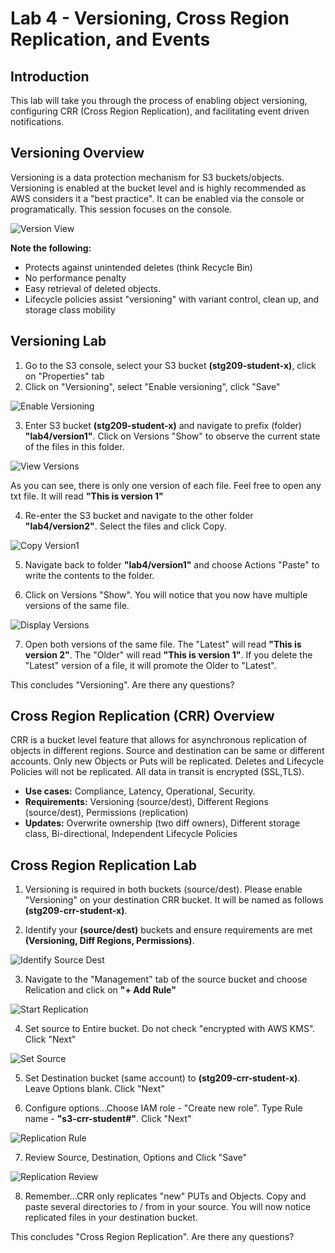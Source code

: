# Lab 4 - Versioning, Cross Region Replication, and Events

## Introduction
This lab will take you through the process of enabling object versioning, configuring CRR (Cross Region Replication), and facilitating event driven notifications.

## Versioning Overview
Versioning is a data protection mechanism for S3 buckets/objects. Versioning is enabled at the bucket level and is highly recommended as AWS considers it a "best practice". It can be enabled via the console or programatically. This session focuses on the console.

 ![Version View](../images/4-versioning-1.png)

**Note the following:**

* Protects against unintended deletes (think Recycle Bin)
* No performance penalty
* Easy retrieval of deleted objects.
* Lifecycle policies assist "versioning" with variant control, clean up, and storage class mobility

## Versioning Lab

1. Go to the S3 console, select your S3 bucket **(stg209-student-x)**, click on "Properties" tab
2. Click on "Versioning", select "Enable versioning", click "Save"

 ![Enable Versioning](../images/4-versioning-2.png)


3. Enter S3 bucket **(stg209-student-x)** and navigate to prefix (folder) **"lab4/version1"**. Click on Versions "Show" to observe the current state of the files in this folder.

 ![View Versions](../images/4-versioning-3.png)


As you can see, there is only one version of each file. Feel free to open any txt file.  It will read **"This is version 1"**

4. Re-enter the S3 bucket and navigate to the other folder **"lab4/version2"**. Select the files and click Copy.

 ![Copy Version1](../images/4-versioning-4.png)
 
 
5. Navigate back to folder **"lab4/version1"** and choose Actions "Paste" to write the contents to the folder.


6. Click on Versions "Show". You will notice that you now have multiple versions of the same file.

 ![Display Versions](../images/4-versioning-5.png)
 
 
7. Open both versions of the same file. The "Latest" will read **"This is version 2"**. The "Older" will read **"This is version 1"**.  If you delete the "Latest" version of a file, it will promote the Older to "Latest".  

This concludes "Versioning".  Are there any questions?

## Cross Region Replication (CRR) Overview
CRR is a bucket level feature that allows for asynchronous replication of objects in different regions.  Source and destination can be same or different accounts. Only new Objects or Puts will be replicated. Deletes and Lifecycle Policies will not be replicated.  All data in transit is encrypted (SSL,TLS).

* **Use cases:** Compliance, Latency, Operational, Security.
* **Requirements:** Versioning (source/dest), Different Regions (source/dest), Permissions (replication)
* **Updates:** Overwrite ownership (two diff owners), Different storage class, Bi-directional, Independent Lifecycle Policies


## Cross Region Replication Lab

1. Versioning is required in both buckets (source/dest).  Please enable "Versioning" on your destination CRR bucket.  It will be named as follows **(stg209-crr-student-x)**.

2. Identify your **(source/dest)** buckets and ensure requirements are met **(Versioning, Diff Regions, Permissions)**.

 ![Identify Source Dest](../images/4-crr-6.png)


3. Navigate to the "Management" tab of the source bucket and choose Relication and click on **"+ Add Rule"**

 ![Start Replication](../images/4-crr-7.png)


4. Set source to Entire bucket. Do not check "encrypted with AWS KMS". Click "Next"

 ![Set Source](../images/4-crr-8.png)
 

5. Set Destination bucket (same account) to **(stg209-crr-student-x)**. Leave Options blank. Click "Next"


6. Configure options...Choose IAM role - "Create new role". Type Rule name - **"s3-crr-student#"**. Click "Next"

 ![Replication Rule](../images/4-crr-9.png)


7. Review Source, Destination, Options and Click "Save"

 ![Replication Review](../images/4-crr-10.png)


8. Remember...CRR only replicates "new" PUTs and Objects. Copy and paste several directories to / from in your source.  You will now notice replicated files in your destination bucket.

This concludes "Cross Region Replication".  Are there any questions?
